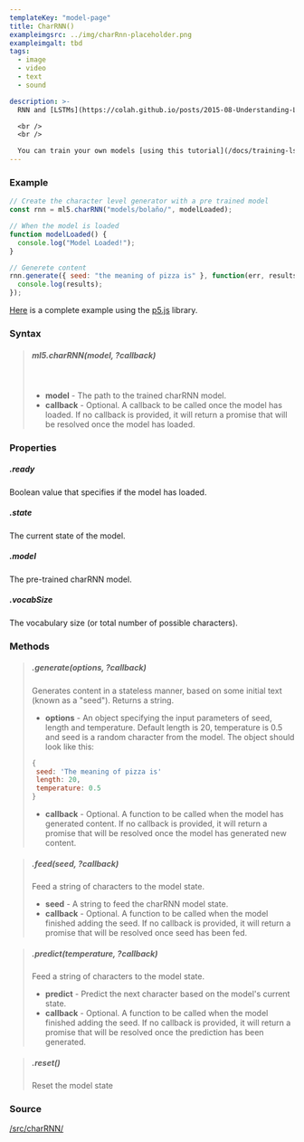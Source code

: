 ```yaml
---
templateKey: "model-page"
title: CharRNN()
exampleimgsrc: ../img/charRnn-placeholder.png
exampleimgalt: tbd
tags:
  - image
  - video
  - text
  - sound

description: >-
  RNN and [LSTMs](https://colah.github.io/posts/2015-08-Understanding-LSTMs/) (Long Short Term Memory networks) are a type of Neural Network architecture useful for working with sequential data (like characters in text or the musical notes of a song) where the order of the that sequence matters. This class allows you run a model pre-trained on a body of text to generate new text.

  <br />
  <br />

  You can train your own models [using this tutorial](/docs/training-lstm) or use [this set of pre trained models](https://github.com/ml5js/ml5-data-and-training/tree/master/models/lstm).
---
```


### Example

```javascript
// Create the character level generator with a pre trained model
const rnn = ml5.charRNN("models/bolaño/", modelLoaded);

// When the model is loaded
function modelLoaded() {
  console.log("Model Loaded!");
}

// Generete content
rnn.generate({ seed: "the meaning of pizza is" }, function(err, results) {
  console.log(results);
});
```

[Here](https://github.com/ml5js/ml5-examples/blob/master/p5js/LSTM/LSTM_Text/sketch.js) is a complete example using the [p5.js](https://p5js.org) library.

### Syntax

> ##### ml5.charRNN(**model**, **?callback**)
>
> <br />
>
> - **model** - The path to the trained charRNN model.
> - **callback** - Optional. A callback to be called once the model has loaded. If no callback is provided, it will return a promise that will be resolved once the model has loaded.

### Properties

##### .ready

Boolean value that specifies if the model has loaded.

##### .state

The current state of the model.

##### .model

The pre-trained charRNN model.

##### .vocabSize

The vocabulary size (or total number of possible characters).

### Methods

> ##### .generate(**options**, **?callback**)
>
> Generates content in a stateless manner, based on some initial text (known as a "seed"). Returns a string.
>
> - **options** - An object specifying the input parameters of seed, length and temperature. Default length is 20, temperature is 0.5 and seed is a random character from the model. The object should look like this:
>
> ```javascript
> {
>  seed: 'The meaning of pizza is'
>  length: 20,
>  temperature: 0.5
> }
> ```
>
> - **callback** - Optional. A function to be called when the model has generated content. If no callback is provided, it will return a promise that will be resolved once the model has generated new content.

> ##### .feed(**seed**, **?callback**)
>
> Feed a string of characters to the model state.
>
> - **seed** - A string to feed the charRNN model state.
> - **callback** - Optional. A function to be called when the model finished adding the seed. If no callback is provided, it will return a promise that will be resolved once seed has been fed.

> ##### .predict(**temperature**, **?callback**)
>
> Feed a string of characters to the model state.
>
> - **predict** - Predict the next character based on the model's current state.
> - **callback** - Optional. A function to be called when the model finished adding the seed. If no callback is provided, it will return a promise that will be resolved once the prediction has been generated.

> ##### .reset()
>
> Reset the model state

### Source

[/src/charRNN/](https://github.com/ml5js/ml5-library/tree/master/src/charRNN)
